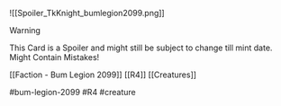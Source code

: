 ![[Spoiler_TkKnight_bumlegion2099.png]]


> [!warning] 
> This Card is a Spoiler and might still be subject to change till mint date. 
> Might Contain Mistakes!


[[Faction - Bum Legion 2099]]
[[R4]]
[[Creatures]]

#bum-legion-2099 #R4 #creature 